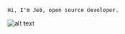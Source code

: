 ```hi
Hi, I'm Jeb, open source developer.
```
![alt text](https://i.imgur.com/9mRbD3v_d.webp?maxwidth=1520&fidelity=grand)
